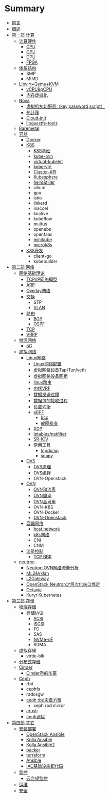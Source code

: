 # Summary

* [前言](README.md)
* [概述](introduction.md)
* [第一部 计算](compute.md)
  * [计算硬件](compute/lqk/ji-suan-ying-jian.md)
    * [CPU](compute/lqk/ji-suan-ying-jian/cpu.md)
    * [GPU](compute/lqk/ji-suan-ying-jian/gpu.md)
    * [DPU](compute/lqk/ji-suan-ying-jian/dpu.md)
    * [FPGA](compute/lqk/ji-suan-ying-jian/fpga.md)
  * [体系结构](compute/lqk/ti-xi-jie-gou.md)
    * SMP
    * MIMD
  * [Libvirt+Qemu+KVM](compute/lqk/lqk.md)
    * [vCPU&pCPU](compute/lqk/lqk/vcpuandpcpu.md)
    * [内存虚拟化](compute/lqk/lqk/nei-cun-xu-ni-hua.md)
  * [Nova](compute/nova/nova.md)
    * [虚拟机初始配置（key,password,script）](compute/nova/nova/xu-ni-ji-chu-shi-pei-zhi-ff08-key-password-script.md)
    * [热迁移](compute/nova/nova/re-qian-yi.md)
    * [Cloud-init](compute/nova/nova/cloud-init.md)
    * [libguestfs-tools](compute/nova/nova/libguestfs-tools.md)
  * [Baremetal](compute/baremetal/baremetal.md)
  * [容器](compute/container/container.md)
    * [Docker](compute/container/container/docker.md)
    * [K8S](compute/container/container/k8s.md)
      * [K8S基础](compute/container/container/k8sji-chu.md)
      * [kube-ovn](compute/container/container/kube-ovn.md)
      * [virtual-kubelet](compute/container/container/virtual-kubelet.md)
      * [kubervirt](compute/container/container/kubervirt.md)
      * [Cluster-API](compute/container/container/cluster-api.md)
      * [Kubesphere](compute/container/container/kubesphere.md)
      * [helm&tiller](compute/container/container/helmandtiller.md)
      * cilium
      * gpu
      * istio
      * linkerd
      * inaccel
      * knative
      * kubeflow
      * multus
      * openebs
      * openfaas
      * [minikube](compute/container/container/minikube.md)
      * [microk8s](compute/container/container/microk8s.md)
    * [K8S开发](compute/container/container/k8skai-fa.md)
      * client-go
      * kubebuilder
* [第二部 网络](network.md)
  * [网络基础理论](network/basic/basic.md)
    * [TCP/IP网络模型](network/physicalnet/physicalnet/tcpipwang-luo-mo-xing.md)
    * [ARP](network/physicalnet/physicalnet/arp.md)
    * [Overlay网络](network/physicalnet/physicalnet/overlaywang-luo.md)
    * [交换](network/physicalnet/physicalnet/jiao-huan.md)
      * STP
      * [VLAN](network/physicalnet/physicalnet/jiao-huan/vlan.md)
    * [路由](network/physicalnet/physicalnet/lu-you.md)
      * [BGP](network/physicalnet/physicalnet/lu-you/bgp.md)
      * [OSPF](network/physicalnet/physicalnet/lu-you/ospf.md)
    * [TCP](network/physicalnet/physicalnet/tcp.md)
    * [VRRP](network/physicalnet/physicalnet/vrrp.md)
  * [物理网络](network/physicalnet/physicalnet.md)
    * [5G](network/physicalnet/physicalnet/5g.md)
  * [虚拟网络](network/vnetwork/vnetwork.md)
    * [Linux网络](network/vnetwork/linuxwang-luo.md)
      * [Linux网络配置](network/vnetwork/linuxwang-luo-pei-zhi.md)
      * [虚拟网络设备Tap/Tun/veth](network/vnetwork/xu-ni-wang-luo-she-bei.md)
      * [虚拟网络设备网桥](network/vnetwork/xu-ni-wang-luo-she-bei-wang-qiao.md)
      * [linux路由](network/vnetwork/linuxlu-you.md)
      * [内核VRF](network/vnetwork/linuxwang-luo/nei-he-vrf.md)
      * [数据发送过程](network/vnetwork/shu-ju-fa-song-guo-cheng.md)
      * [数据包的接收过程](network/vnetwork/shu-ju-bao-de-jie-shou-guo-cheng.md)
      * [负载均衡](network/vnetwork/fu-zai-jun-heng.md)
      * [eBPF](network/vnetwork/ebpf.md)
        * [bcc](network/vnetwork/ebpf/bcc.md)
        * [故障排查](network/vnetwork/ebpf/gu-zhang-pai-cha.md)
      * [XDP](network/vnetwork/xdp.md)
      * [iptables/netfilter](network/vnetwork/iptablesnetfilter.md)
      * [SR-IOV](network/vnetwork/sr-iov.md)
      * 常用工具
        * [tcpdump](network/vnetwork/tcpdump.md)
        * [scapy](network/vnetwork/scapy.md)
    * [OVS](network/vnetwork/ovs.md)
      * [OVS原理](network/vnetwork/ovs/ovsyuan-li.md)
      * [OVS编译](network/vnetwork/ovs/ovsbian-yi.md)
      * OVN-Openstack
    * [OVN](network/vnetwork/ovn.md)
      * [OVN和流表](network/vnetwork/ovn-flowtable.md)
      * [OVN编译](network/vnetwork/ovnbian-yi.md)
      * [OVN高可用](network/vnetwork/ovngao-ke-yong.md)
      * OVN-K8S
      * OVN-Docker
      * [OVN-Openstack](network/vnetwork/ovn-openstack.md)
    * [容器网络](network/vnetwork/rong-qi-wang-luo.md)
      * [host network](network/vnetwork/host-network.md)
      * [k8s网络](network/vnetwork/k8swang-luo.md)
      * CNI
      * CNM
    * [流量控制](network/vnetwork/liu-liang-kong-zhi.md)
      * [TCP BBR](network/vnetwork/tcp-bbr.md)
  * [neutron](network/neutron/neutron.md)
    * [Neutron OVN网络流量分析](network/vnetwork/neutron-ovn.md)
    * [ML2&Vxlan](network/vnetwork/ml2andvxlan.md)
    * [L2Gateway](network/vnetwork/l2gateway.md)
    * [OpenStack Neutron之层次化端口绑定](network/vnetwork/openstack-neutronzhi-ceng-ci-hua-duan-kou-bang-ding.md)
    * [Octavia](network/vnetwork/octavia.md)
    * Kuryr Kubernetes
* [第三部 存储](storage.md)
  * [物理存储](storage/phystorage/phystorage.md)
    * 存储协议
      * [SCSI](storage/phystorage/phystorage/scsi.md)
      * [iSCSI](storage/phystorage/phystorage/iscsi.md)
      * FC
      * SAS
      * [NVMe-oF](storage/phystorage/phystorage/nvme-of.md)
      * RDMA
  * 虚拟存储
    * virtio-blk
  * [分布式存储](storage/distributed/distributed.md)
  * [Cinder](storage/cinder/cinder.md)
    * [Cinder卷的加密](storage/cinder/cinder/cinderjuan-de-jia-mi.md)
  * [Ceph](storage/ceph/ceph.md)
    * rbd
    * cephfs
    * radosgw
    * [ceph rbd灾备方案](storage/ceph/ceph/cephzai-bei-fang-an.md)
      * ceph rbd mirror
    * [crush](storage/ceph/ceph/crush.md)
    * [ceph调优](storage/ceph/ceph/cephdiao-you.md)
* [第四部 其它](ops.md)
  * [安装部署](ops/install/install.md)
    * [OpenStack Ansible](ops/install/install/openstack-ansible.md)
    * [Kolla Ansible](ops/install/install/kolla-ansible.md)
    * [Kolla Ansible2](ops/install/install/kolla-ansible2.md)
    * [packer](ops/install/install/packer.md)
    * [terraform](ops/install/install/terraform.md)
    * [Ansible](ops/install/install/ansible.md)
    * [IAC基础设施即代码](ops/install/install/iacji-chu-she-shi-ji-dai-ma.md)
  * [监控](ops/monitor/monitor.md)
    * [云合规监控](ops/monitor/monitor/yun-he-gui-jian-kong.md)
  * [运维](ops/ops/ops.md)
  * [安全](ops/install/an-quan.md)

